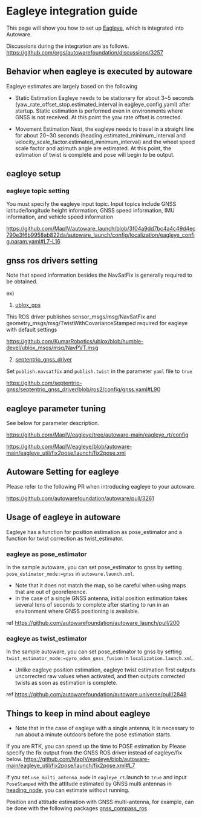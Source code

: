 # Eagleye integration guide

This page will show you how to set up [Eagleye](https://github.com/MapIV/eagleye), which is integrated into Autoware.

Discussions during the integration are as follows.
https://github.com/orgs/autowarefoundation/discussions/3257

## Behavior when eagleye is executed by autoware

 Eagleye estimates are largely based on the following

- Static Estimation
Eagleye needs to be stationary for about 3~5 seconds (yaw_rate_offset_stop.estimated_interval in eagleye_config.yaml) after startup. Static estimation is performed even in environments where GNSS is not received. At this point the yaw rate offset is corrected.

- Movement Estimation
Next, the eagleye needs to travel in a straight line for about 20~30 seconds (heading.estimated_minimum_interval and velocity_scale_factor.estimated_minimum_interval) and the wheel speed scale factor and azimuth angle are estimated. At this point, the estimation of twist is complete and pose will begin to be output.

## eagleye setup

### eagleye topic setting

You must specify the eagleye input topic.
Input topics include GNSS latitude/longitude height information, GNSS speed information, IMU information, and vehicle speed information

https://github.com/MapIV/autoware_launch/blob/3f04a9dd7bc4a4c49d4ec790e3f6b9958ab822da/autoware_launch/config/localization/eagleye_config.param.yaml#L7-L16

## gnss ros drivers setting

Note that speed information besides the NavSatFix is generally required to be obtained.

ex)
1. [ublox_gps](https://github.com/KumarRobotics/ublox/tree/humble-devel/ublox_gps)

This ROS driver publishes sensor_msgs/msg/NavSatFix and geometry_msgs/msg/TwistWithCovarianceStamped required for eagleye with default settings

https://github.com/KumarRobotics/ublox/blob/humble-devel/ublox_msgs/msg/NavPVT.msg


2. [septentrio_gnss_driver](https://github.com/septentrio-gnss/septentrio_gnss_driver/tree/ros2)

Set `publish.navsatfix` and `publish.twist` in the parameter `yaml` file to `true`

https://github.com/septentrio-gnss/septentrio_gnss_driver/blob/ros2/config/gnss.yaml#L90

## eagleye parameter tuning

See below for parameter description.

https://github.com/MapIV/eagleye/tree/autoware-main/eagleye_rt/config

https://github.com/MapIV/eagleye/blob/autoware-main/eagleye_util/fix2pose/launch/fix2pose.xml

## Autoware Setting for eagleye

Please refer to the following PR when introducing eagleye to your autoware.

https://github.com/autowarefoundation/autoware/pull/3261

## Usage of eagleye in autoware

Eagleye has a function for position estimation as pose_estimator and a function for twist correction as twist_estimator.

### eagleye as pose_estimator

In the sample autoware, you can set pose_estimator to gnss by setting `pose_estimator_mode:=gnss` in `autoware.launch.xml`.

- Note that it does not match the map, so be careful when using maps that are out of georeference.
- In the case of a single GNSS antenna, initial position estimation takes several tens of seconds to complete after starting to run in an environment where GNSS positioning is available.

ref
https://github.com/autowarefoundation/autoware_launch/pull/200



### eagleye as twist_estimator

In the sample autoware, you can set pose_estimator to gnss by setting `twist_estimator_mode:=gyro_odom_gnss_fusion` in `localization.launch.xml`.

- Unlike eagleye position estimation, eagleye twist estimation first outputs uncorrected raw values when activated, and then outputs corrected twists as soon as estimation is complete.


ref
https://github.com/autowarefoundation/autoware.universe/pull/2848

## Things to keep in mind about eagleye

- Note that in the case of eagleye with a single antenna, it is necessary to run about a minute outdoors  before the pose estimation starts.

If you are RTK, you can speed up the time to POSE estimation by
Please specify the fix output from the GNSS ROS driver instead of eagleye/fix below.
https://github.com/MapIV/eagleye/blob/autoware-main/eagleye_util/fix2pose/launch/fix2pose.xml#L7

If you set `use_multi_antenna_mode` in `eagleye_rt`.launch to `true` and input `PoseStamped` with the attitude estimated by GNSS multi antennas in [heading_node](https://github.com/MapIV/eagleye/blob/develop-ros2/eagleye_rt/launch/eagleye_rt.launch.xml#L42-L55), you can estimate without running.

Position and attitude estimation with GNSS multi-antenna, for example, can be done with the following packages
[gnss_compass_ros](https://github.com/MapIV/gnss_compass_ros/tree/main-ros2)
